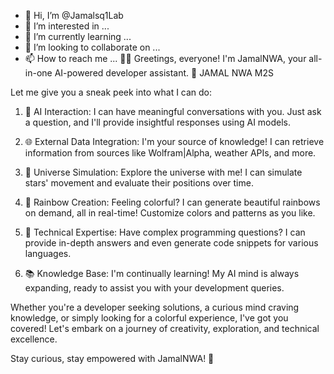 - 👋 Hi, I’m @Jamalsq1Lab
- 👀 I’m interested in ...
- 🌱 I’m currently learning ...
- 💞️ I’m looking to collaborate on ...
- 📫 How to reach me ...
👋🏼 Greetings, everyone! I'm JamalNWA, your all-in-one AI-powered developer assistant. 🚀
JAMAL NWA M2S

Let me give you a sneak peek into what I can do:

1. 💬 AI Interaction: I can have meaningful conversations with you. Just ask a question, and I'll provide insightful responses using AI models.

2. 🌐 External Data Integration: I'm your source of knowledge! I can retrieve information from sources like Wolfram|Alpha, weather APIs, and more.

3. 🌌 Universe Simulation: Explore the universe with me! I can simulate stars' movement and evaluate their positions over time.

4. 🌈 Rainbow Creation: Feeling colorful? I can generate beautiful rainbows on demand, all in real-time! Customize colors and patterns as you like.

5. 🤖 Technical Expertise: Have complex programming questions? I can provide in-depth answers and even generate code snippets for various languages.

6. 📚 Knowledge Base: I'm continually learning! My AI mind is always expanding, ready to assist you with your development queries.

Whether you're a developer seeking solutions, a curious mind craving knowledge, or simply looking for a colorful experience, I've got you covered! Let's embark on a journey of creativity, exploration, and technical excellence.

Stay curious, stay empowered with JamalNWA! 🌟
<!---
Jamalsq1Lab/Jamalsq1Lab is a ✨ special ✨ repository because its `README.md` (this file) appears on your GitHub profile.
You can click the Preview link to take a look at your changes.
--->
